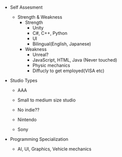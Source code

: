 - Self Assesment
    - Strength & Weakness
        - Strength
            - Unity
            - C#, C++, Python
            - UI
            - Bilingual(English, Japanese)
        - Weakness
          - Unreal?
          - JavaScript, HTML, Java (Never touched)
          - Physic mechanics
          - Diffucly to get employed(VISA etc)


- Studio Types
    - AAA
    - Small to medium size studio
    - No indie??
 
    - Nintendo
    - Sony
 
- Programming Specialization
    - AI, UI, Graphics, Vehicle mechanics
